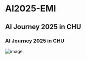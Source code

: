 # AI2025-EMI

## AI Journey 2025 in CHU

### AI Journey 2025 in CHU

![image](https://github.com/user-attachments/assets/568f1c12-eaa2-49b6-ae9a-e213f09bb4e9)
